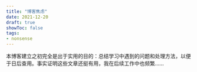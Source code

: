 ```yaml
---
title: "博客焦虑"
date: 2021-12-20
draft: true
showToc: false
tags:
- nonsense
---
```


本博客建立之初完全是出于实用的目的：总结学习中遇到的问题和处理方法，以便于日后查用。事实证明这些文章还挺有用，我在后续工作中也频繁……
